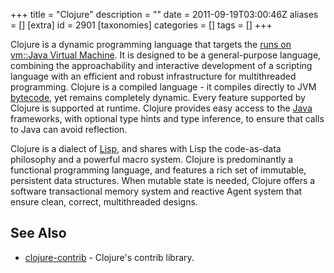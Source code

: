 +++
title = "Clojure"
description = ""
date = 2011-09-19T03:00:46Z
aliases = []
[extra]
id = 2901
[taxonomies]
categories = []
tags = []
+++

Clojure is a dynamic programming language that targets the [runs on vm::Java Virtual Machine](https://rosettacode.org/wiki/runs_on_vm::Java_Virtual_Machine).
It is designed to be a general-purpose language, combining the approachability and interactive development of a scripting language with an efficient and robust infrastructure for multithreaded programming.
Clojure is a compiled language - it compiles directly to JVM [bytecode](https://rosettacode.org/wiki/bytecode), yet remains completely dynamic.
Every feature supported by Clojure is supported at runtime.
Clojure provides easy access to the [Java](https://rosettacode.org/wiki/Java) frameworks, with optional type hints and type inference, to ensure that calls to Java can avoid reflection.

Clojure is a dialect of [Lisp](https://rosettacode.org/wiki/Lisp), and shares with Lisp the code-as-data philosophy and a powerful macro system.
Clojure is predominantly a functional programming language, and features a rich set of immutable, persistent data structures.
When mutable state is needed, Clojure offers a software transactional memory system and reactive Agent system that ensure clean, correct, multithreaded designs.


## See Also

- [clojure-contrib](http://richhickey.github.com/clojure-contrib/) - Clojure's contrib library.
